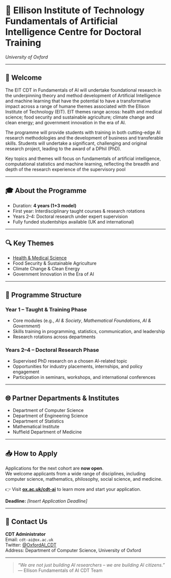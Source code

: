 # 🤖 Ellison Institute of Technology Fundamentals of Artificial Intelligence Centre for Doctoral Training  
*University of Oxford*

---

## 🌟 Welcome

The EIT CDT in Fundamentals of AI will undertake foundational research in the underpinning theory and method development of Artificial Intelligence and machine learning that have the potential to have a transformative impact across a range of humane themes associated with the Ellison Institute of Technology (EIT). EIT themes range across: health and medical science; food security and sustainable agriculture; climate change and clean energy; and government innovation in the era of AI.

The programme will provide students with training in both cutting-edge AI research methodologies and the development of business and transferable skills. Students will undertake a significant, challenging and original research project, leading to the award of a DPhil (PhD).

Key topics and themes will focus on fundamentals of artificial intelligence, computational statistics and machine learning, reflecting the breadth and depth of the research experience of the supervisory pool

---

## 🎓 About the Programme

- Duration: **4 years (1+3 model)**
- First year: Interdisciplinary taught courses & research rotations
- Years 2–4: Doctoral research under expert supervision
- Fully funded studentships available (UK and international)

---

## 🔍 Key Themes

- [Health & Medical Science](docs/themes/health-medical-science.md)
- Food Security & Sustainable Agriculture
- Climate Change & Clean Energy
- Government Innovation in the Era of AI

---

## 🧭 Programme Structure

### Year 1 – Taught & Training Phase
- Core modules (e.g., *AI & Society*, *Mathematical Foundations*, *AI & Government*)
- Skills training in programming, statistics, communication, and leadership
- Research rotations across departments

### Years 2–4 – Doctoral Research Phase
- Supervised PhD research on a chosen AI-related topic
- Opportunities for industry placements, internships, and policy engagement
- Participation in seminars, workshops, and international conferences

---

## 🌐 Partner Departments & Institutes

- Department of Computer Science  
- Department of Engineering Science
- Department of Statistics
- Mathematical Institute  
- Nuffield Department of Medicine

---

## 📥 How to Apply

Applications for the next cohort are **now open**.  
We welcome applicants from a wide range of disciplines, including computer science, mathematics, philosophy, social science, and medicine.

👉 Visit [**ox.ac.uk/cdt-ai**](https://www.ox.ac.uk/cdt-ai) to learn more and start your application.

**Deadline:** *[Insert Application Deadline]*

---

## 💬 Contact Us

**CDT Administrator**  
Email: `cdt-ai@ox.ac.uk`  
Twitter: [@OxfordAI_CDT](https://twitter.com/OxfordAI_CDT)  
Address: Department of Computer Science, University of Oxford

---

> *“We are not just building AI researchers – we are building AI citizens.”*  
> — Ellison Fundamentals of AI CDT Team
